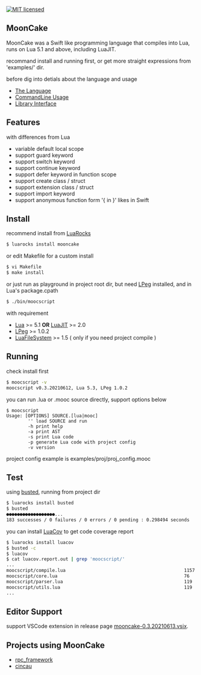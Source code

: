 
[![MIT licensed][1]][2]


[1]: https://img.shields.io/badge/license-MIT-blue.svg
[2]: LICENSE

## MoonCake

MoonCake was a Swift like programming language that compiles into Lua, runs on Lua 5.1 and above, including LuaJIT.

recommand install and running first, or get more straight expressions from 'examples/' dir.

before dig into detials about the language and usage

- [The Language](docs/language.md)
- [CommandLine Usage](docs/cmdline.md)
- [Library Interface](docs/library.md)

## Features

with differences from Lua

- variable default local scope
- support guard keyword
- support switch keyword
- support continue keyword
- support defer keyword in function scope
- support create class / struct
- support extension class / struct
- support import keyword
- support anonymous function form '{ in }' likes in Swift

## Install

recommend install from [LuaRocks](https://luarocks.org/)

```sh
$ luarocks install mooncake
```

or edit Makefile for a custom install

```sh
$ vi Makefile
$ make install
```

or just run as playground in project root dir, but need [LPeg](http://www.inf.puc-rio.br/~roberto/lpeg/) installed, and in Lua's package.cpath

```sh
$ ./bin/moocscript
```

with requirement

- [Lua](https://www.lua.org/) >= 5.1 **OR** [LuaJIT](https://luajit.org/) >= 2.0
- [LPeg](http://www.inf.puc-rio.br/~roberto/lpeg/) >= 1.0.2
- [LuaFileSystem](http://keplerproject.github.io/luafilesystem/) >= 1.5 ( only if you need project compile )

## Running

check install first

```sh
$ moocscript -v
moocscript v0.3.20210612, Lua 5.3, LPeg 1.0.2
```

you can run .lua or .mooc source directly, support options below

```
$ moocscript
Usage: [OPTIONS] SOURCE.[lua|mooc]
        '' load SOURCE and run
        -h print help
        -a print AST
        -s print Lua code
        -p generate Lua code with project config
        -v version
```

project config example is examples/proj/proj_config.mooc

## Test

using [busted](https://olivinelabs.com/busted/), running from project dir

```sh
$ luarocks install busted
$ busted
●●●●●●●●●●●●●●●●●●...
183 successes / 0 failures / 0 errors / 0 pending : 0.298494 seconds
```

you can install [LuaCov](https://keplerproject.github.io/luacov/) to get code coverage report

```sh
$ luarocks install luacov
$ busted -c
$ luacov
$ cat luacov.report.out | grep 'moocscript/'
...
moocscript/compile.lua                                            1157 12     98.97%
moocscript/core.lua                                               76   1      98.70%
moocscript/parser.lua                                             119  0      100.00%
moocscript/utils.lua                                              119  12     90.84%
...
```

## Editor Support

support VSCode extension in release page [mooncake-0.3.20210613.vsix](https://github.com/lalawue/mooncake/releases).

## Projects using MoonCake

- [rpc_framework](https://github.com/lalawue/rpc_framework)
- [cincau](https://github.com/lalawue/cincau)